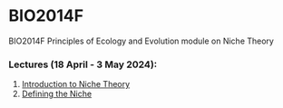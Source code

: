 # BIO2014F
BIO2014F Principles of Ecology and Evolution module on Niche Theory

### Lectures (18 April - 3 May 2024):
1. [Introduction to Niche Theory](1_IntroNicheTheory)
2. [Defining the Niche](2_DefiningTheNiche)